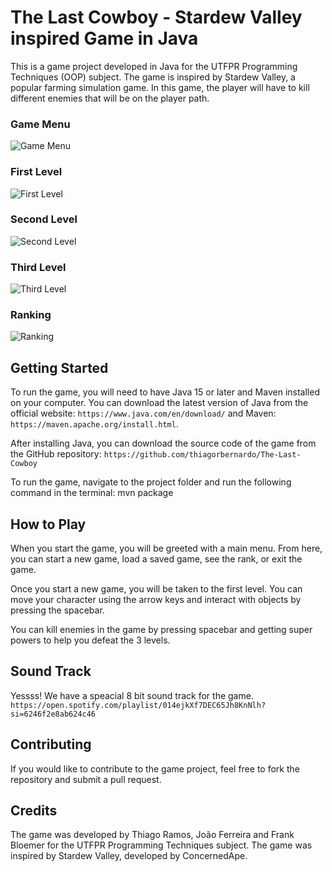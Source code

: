 # The Last Cowboy - Stardew Valley inspired Game in Java

This is a game project developed in Java for the UTFPR Programming Techniques (OOP) subject. The game is inspired by Stardew Valley, a popular farming simulation game. In this game, the player will have to kill different enemies that will be on the player path.

### Game Menu
![Game Menu](https://user-images.githubusercontent.com/51447939/224223126-d07be142-d1e2-490c-bc5f-ce4924bc5d59.png)

### First Level
![First Level](https://user-images.githubusercontent.com/51447939/224223268-e0028bf4-ddd9-4387-904f-49651f6163fe.png)

### Second Level
![Second Level](https://user-images.githubusercontent.com/51447939/224223997-ffa150de-84be-4226-80cf-af903845a72d.png)

### Third Level
![Third Level](https://user-images.githubusercontent.com/51447939/224224067-6148035d-74c3-4762-a12e-72b7b59c9464.png)


### Ranking
![Ranking](https://user-images.githubusercontent.com/51447939/224223531-e0a3abf8-d559-437f-8252-ec6dfc6d7d47.png)


## Getting Started
To run the game, you will need to have Java 15 or later and Maven installed on your computer. You can download the latest version of Java from the official website: `https://www.java.com/en/download/` and Maven: `https://maven.apache.org/install.html`.

After installing Java, you can download the source code of the game from the GitHub repository: `https://github.com/thiagorbernardo/The-Last-Cowboy`

To run the game, navigate to the project folder and run the following command in the terminal:
mvn package

## How to Play
When you start the game, you will be greeted with a main menu. From here, you can start a new game, load a saved game, see the rank, or exit the game.

Once you start a new game, you will be taken to the first level. You can move your character using the arrow keys and interact with objects by pressing the spacebar.

You can kill enemies in the game by pressing spacebar and getting super powers to help you defeat the 3 levels.

## Sound Track

Yessss! We have a speacial 8 bit sound track for the game.
`https://open.spotify.com/playlist/014ejkXf7DEC65Jh8KnNlh?si=6246f2e8ab624c46`

## Contributing
If you would like to contribute to the game project, feel free to fork the repository and submit a pull request.

## Credits
The game was developed by Thiago Ramos, João Ferreira and Frank Bloemer for the UTFPR Programming Techniques subject. The game was inspired by Stardew Valley, developed by ConcernedApe.
